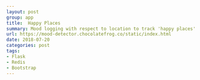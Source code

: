 ```yaml
---
layout: post
group: app
title:  Happy Places
summary: Mood logging with respect to location to track 'happy places'. Built with Bootstrap, jQuery, Flask and Redis. Uses geospatial capabilities of Redis.
url: https://mood-detector.chocolatefrog.co/static/index.html
date: 2018-07-20
categories: post
tags: 
- Flask
- Redis
- Bootstrap
---
```

